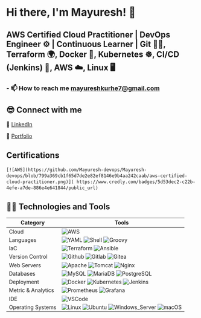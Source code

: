# Hi there, I'm Mayuresh! 👋

## AWS Certified Cloud Practitioner | DevOps Engineer ⚙️ | Continuous Learner | Git 🧑‍💻, Terraform 🌍, Docker 🐳, Kubernetes ☸️, CI/CD (Jenkins) 🚀, AWS ☁️, Linux 🖥️

### - 📫 How to reach me **mayureshkurhe7@gmail.com**

## 😎 Connect with me

🔗 [LinkedIn][linkedin]

💼 [Portfolio](https://mayureshkurheportfolio.framer.website/)

## Certifications
    [![AWS](https://github.com/Mayuresh-devops/Mayuresh-devops/blob/799a369cb1f65d7de2e82ef8146e9b4aa242caab/aws-certified-cloud-practitioner.png)]( https://www.credly.com/badges/5d53dec2-c22b-4efe-a7de-886e4e641844/public_url)

## 👨‍💻 Technologies and Tools

| Category           | Tools                                                                                                                                                                                                                                                                                                                                                                                                                      |
| ------------------ | -------------------------------------------------------------------------------------------------------------------------------------------------------------------------------------------------------------------------------------------------------------------------------------------------------------------------------------------------------------------------------------------------------------------------- |
| Cloud              | ![AWS](https://img.shields.io/badge/Amazon_AWS-232F3E?style=for-the-badge&logo=amazon-aws&logoColor=white)                                                                                                                                                                                                                                                                                                                   |
| Languages          | ![YAML](https://img.shields.io/badge/YAML-1F1F1F?style=for-the-badge&logo=yaml&logoColor=white) ![Shell](https://img.shields.io/badge/shell_script-121011?style=for-the-badge&logo=gnu-bash&logoColor=white) ![Groovy](https://img.shields.io/badge/Groovy-4298B8?style=for-the-badge&logo=groovy&logoColor=white)                                                                                                               |
| IaC                | ![Terraform](https://img.shields.io/badge/terraform-623CE4?style=for-the-badge&logo=terraform&logoColor=white) ![Ansible](https://img.shields.io/badge/Ansible-003478?style=for-the-badge&logo=ansible&logoColor=white)                                                                                                                                                                                                        |
| Version Control    | ![Github](https://img.shields.io/badge/GitHub-181717?style=for-the-badge&logo=github&logoColor=white) ![Gitlab](https://img.shields.io/badge/GitLab-330F63?style=for-the-badge&logo=gitlab&logoColor=white) ![Gitea](https://img.shields.io/badge/Gitea-8D1F21?style=for-the-badge&logo=gitea&logoColor=white)                                                                                                                   |
| Web Servers        | ![Apache](https://img.shields.io/badge/apache-D42029?style=for-the-badge&logo=apache&logoColor=white) ![Tomcat](https://img.shields.io/badge/Apache_Tomcat-F8DC75?style=for-the-badge&logo=apache-tomcat&logoColor=black) ![Nginx](https://img.shields.io/badge/nginx-009639?style=for-the-badge&logo=nginx&logoColor=white)                                                                                                     |
| Databases          | ![MySQL](https://img.shields.io/badge/MySQL-4479A1?style=for-the-badge&logo=mysql&logoColor=white) ![MariaDB](https://img.shields.io/badge/MariaDB-003545?style=for-the-badge&logo=mariadb&logoColor=white) ![PostgreSQL](https://img.shields.io/badge/PostgreSQL-316192?style=for-the-badge&logo=postgresql&logoColor=white)                                                                                                    |
| Deployment         | ![Docker](https://img.shields.io/badge/Docker-2496ED?style=for-the-badge&logo=docker&logoColor=white) ![Kubernetes](https://img.shields.io/badge/Kubernetes-326CE5?style=for-the-badge&logo=kubernetes&logoColor=white) ![Jenkins](https://img.shields.io/badge/Jenkins-D24939?style=for-the-badge&logo=Jenkins&logoColor=white)                                                                                                 |
| Metric & Analytics | ![Prometheus](https://img.shields.io/badge/Prometheus-E6522C?style=for-the-badge&logo=prometheus&logoColor=white) ![Grafana](https://img.shields.io/badge/Grafana-F46800?style=for-the-badge&logo=grafana&logoColor=white)                                                                                                                                                                                                     |
| IDE                | ![VSCode](https://img.shields.io/badge/Visual_Studio_Code-0078D4?style=for-the-badge&logo=visual-studio-code&logoColor=white)                                                                                                                                                                                                                                                                                                |
| Operating Systems  | ![Linux](https://img.shields.io/badge/Linux-000000?style=for-the-badge&logo=linux&logoColor=white) ![Ubuntu](https://img.shields.io/badge/Ubuntu-E95420?style=for-the-badge&logo=ubuntu&logoColor=white) ![Windows_Server](https://img.shields.io/badge/Windows_Server-0078D4?style=for-the-badge&logo=windows&logoColor=white) ![macOS](https://img.shields.io/badge/macOS-000000?style=for-the-badge&logo=apple&logoColor=white) |

[instagram]: https://instagram.com/
[linkedin]: https://www.linkedin.com/in/mayuresh-kurhe
[aws-certified-cloud-practitioner]: https://www.credly.com/badges/5d53dec2-c22b-4efe-a7de-886e4e641844/public_url
